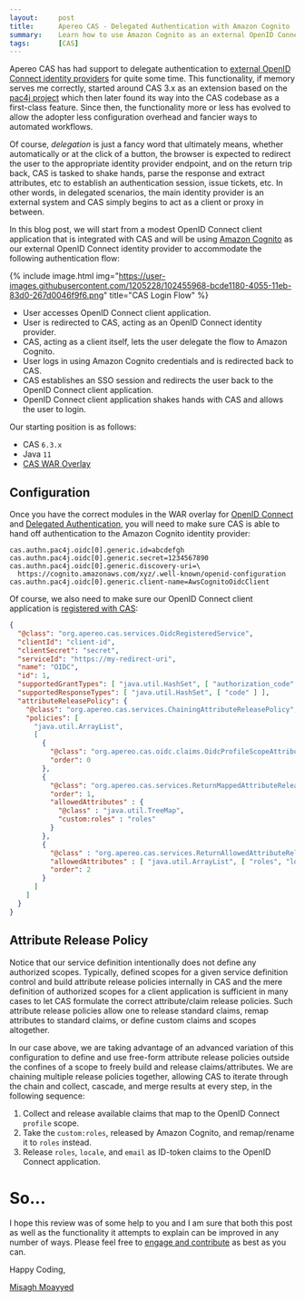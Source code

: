```yaml
---
layout:     post
title:      Apereo CAS - Delegated Authentication with Amazon Cognito
summary:    Learn how to use Amazon Cognito as an external OpenID Connect identity provider and connect it to CAS for a delegated authentication scenario.
tags:       [CAS]
---
```


Apereo CAS has had support to delegate authentication to [external OpenID Connect identity providers](https://apereo.github.io/cas/development/integration/Delegate-Authentication.html) for quite some time. This functionality, if memory serves me correctly, started around CAS 3.x as an extension based on the [pac4j project](https://github.com/pac4j/pac4j) which then later found its way into the CAS codebase as a first-class feature. Since then, the functionality more or less has evolved to allow the adopter less configuration overhead and fancier ways to automated workflows.

Of course, *delegation* is just a fancy word that ultimately means, whether automatically or at the click of a button, the browser is expected to redirect the user to the appropriate identity provider endpoint, and on the return trip back, CAS is tasked to shake hands, parse the response and extract attributes, etc to establish an authentication session, issue tickets, etc. In other words, in delegated scenarios, the main identity provider is an external system and CAS simply begins to act as a client or proxy in between.

<script async src="https://pagead2.googlesyndication.com/pagead/js/adsbygoogle.js"></script>
<ins class="adsbygoogle"
     style="display:block; text-align:center;"
     data-ad-layout="in-article"
     data-ad-format="fluid"
     data-ad-client="ca-pub-8081398210264173"
     data-ad-slot="3789603713"></ins>
<script>
     (adsbygoogle = window.adsbygoogle || []).push({});
</script>

In this blog post, we will start from a modest OpenID Connect client application that is integrated with CAS and will be using [Amazon Cognito](https://aws.amazon.com/cognito/) as our external OpenID Connect identity provider to accommodate the following authentication flow:

{% include image.html img="https://user-images.githubusercontent.com/1205228/102455968-bcde1180-4055-11eb-83d0-267d0046f9f6.png" title="CAS Login Flow" %}

- User accesses OpenID Connect client application.
- User is redirected to CAS, acting as an OpenID Connect identity provider.
- CAS, acting as a client itself, lets the user delegate the flow to Amazon Cognito.
- User logs in using Amazon Cognito credentials and is redirected back to CAS.
- CAS establishes an SSO session and redirects the user back to the OpenID Connect client application.
- OpenID Connect client application shakes hands with CAS and allows the user to login.

Our starting position is as follows:

- CAS `6.3.x`
- Java `11`
- [CAS WAR Overlay](https://github.com/apereo/cas-overlay-template)

## Configuration

Once you have the correct modules in the WAR overlay for [OpenID Connect](https://apereo.github.io/cas/development/installation/OIDC-Authentication.html) and [Delegated Authentication](https://apereo.github.io/cas/development/integration/Delegate-Authentication.html), you will need to make sure CAS is able to hand off authentication to the Amazon Cognito identity provider:

```
cas.authn.pac4j.oidc[0].generic.id=abcdefgh
cas.authn.pac4j.oidc[0].generic.secret=1234567890
cas.authn.pac4j.oidc[0].generic.discovery-uri=\
  https://cognito.amazonaws.com/xyz/.well-known/openid-configuration
cas.authn.pac4j.oidc[0].generic.client-name=AwsCognitoOidcClient
```

Of course, we also need to make sure our OpenID Connect client application is [registered with CAS](https://apereo.github.io/cas/development/services/JSON-Service-Management.html):

<script async src="https://pagead2.googlesyndication.com/pagead/js/adsbygoogle.js"></script>
<ins class="adsbygoogle"
     style="display:block; text-align:center;"
     data-ad-layout="in-article"
     data-ad-format="fluid"
     data-ad-client="ca-pub-8081398210264173"
     data-ad-slot="3789603713"></ins>
<script>
     (adsbygoogle = window.adsbygoogle || []).push({});
</script>

```json
{
  "@class": "org.apereo.cas.services.OidcRegisteredService",
  "clientId": "client-id",
  "clientSecret": "secret",
  "serviceId": "https://my-redirect-uri",
  "name": "OIDC",
  "id": 1,
  "supportedGrantTypes": [ "java.util.HashSet", [ "authorization_code" ] ],
  "supportedResponseTypes": [ "java.util.HashSet", [ "code" ] ],
  "attributeReleasePolicy": {
    "@class": "org.apereo.cas.services.ChainingAttributeReleasePolicy",
    "policies": [
      "java.util.ArrayList",
      [
        {
          "@class": "org.apereo.cas.oidc.claims.OidcProfileScopeAttributeReleasePolicy",
          "order": 0
        },
        {
          "@class": "org.apereo.cas.services.ReturnMappedAttributeReleasePolicy",
          "order": 1,
          "allowedAttributes" : {
            "@class" : "java.util.TreeMap",
            "custom:roles" : "roles"
          }
        },
        {
          "@class" : "org.apereo.cas.services.ReturnAllowedAttributeReleasePolicy",
          "allowedAttributes" : [ "java.util.ArrayList", [ "roles", "locale", "email" ] ],
          "order": 2
        }
      ]
    ]
  }
}
```

## Attribute Release Policy

Notice that our service definition intentionally does not define any authorized scopes. Typically, defined scopes for a given service definition control and build attribute release policies internally in CAS and the mere definition of authorized scopes for a client application is sufficient in many cases to let CAS formulate the correct attribute/claim release policies. Such attribute release policies allow one to release standard claims, remap attributes to standard claims, or define custom claims and scopes altogether.

<script async src="https://pagead2.googlesyndication.com/pagead/js/adsbygoogle.js"></script>
<ins class="adsbygoogle"
     style="display:block; text-align:center;"
     data-ad-layout="in-article"
     data-ad-format="fluid"
     data-ad-client="ca-pub-8081398210264173"
     data-ad-slot="3789603713"></ins>
<script>
     (adsbygoogle = window.adsbygoogle || []).push({});
</script>

In our case above, we are taking advantage of an advanced variation of this configuration to define and use free-form attribute release policies outside the confines of a scope to freely build and release claims/attributes. We are chaining multiple release policies together, allowing CAS to iterate through the chain and collect, cascade, and merge results at every step, in the following sequence:

1. Collect and release available claims that map to the OpenID Connect `profile` scope.
2. Take the `custom:roles`, released by Amazon Cognito, and remap/rename it to `roles` instead.
3. Release `roles`, `locale`, and `email` as ID-token claims to the OpenID Connect application.

# So...

I hope this review was of some help to you and I am sure that both this post as well as the functionality it attempts to explain can be improved in any number of ways. Please feel free to [engage and contribute][contribguide] as best as you can.

Happy Coding,

[Misagh Moayyed](https://fawnoos.com)

[contribguide]: https://apereo.github.io/cas/developer/Contributor-Guidelines.html